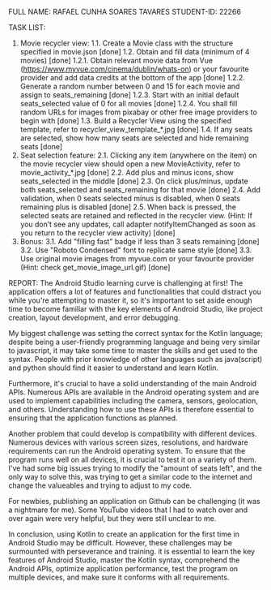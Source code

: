 FULL NAME: RAFAEL CUNHA SOARES TAVARES
STUDENT-ID: 22266

TASK LIST:
1. Movie recycler view:
1.1. Create a Movie class with the structure specified in movie.json [done]
1.2. Obtain and fill data (minimum of 4 movies) [done]
1.2.1. Obtain relevant movie data from Vue (https://www.myvue.com/cinema/dublin/whats-on) or your favourite provider and add data credits at the bottom of the app [done]
1.2.2. Generate a random number between 0 and 15 for each movie and assign to seats_remaining [done]
1.2.3. Start with an initial default seats_selected value of 0 for all movies [done] 
1.2.4. You shall fill random URLs for images from pixabay or other free image providers to begin with [done]
1.3. Build a Recycler View using the specified template, refer to recycler_view_template_*.jpg [done]
1.4. If any seats are selected, show how many seats are selected and hide remaining seats [done]
2. Seat selection feature:
2.1. Clicking any item (anywhere on the item) on the movie recycler view should open a new MovieActivity, refer to movie_activity_*.jpg [done]
2.2. Add plus and minus icons, show seats_selected in the middle [done]
2.3. On click plus/minus, update both seats_selected and seats_remaining for that movie [done] 
2.4. Add validation, when 0 seats selected minus is disabled, when 0 seats remaining plus is disabled [done]
2.5. When back is pressed, the selected seats are retained and reflected in the recycler view. (Hint: If you don’t see any updates, call adapter notifyItemChanged as soon as you return to the recycler view activity) [done]
3. Bonus:
3.1. Add "filling fast" badge if less than 3 seats remaining [done]
3.2. Use "Roboto Condensed" font to replicate same style [done]
3.3. Use original movie images from myvue.com or your favourite provider (Hint: check get_movie_image_url.gif) [done]



REPORT: 
The Android Studio learning curve is challenging at first! The application offers a lot of features and functionalities that could distract you while you're attempting to master it, so it's important to set aside enough time to become familiar with the key elements of Android Studio, like project creation, layout development, and error debugging. 

My biggest challenge was setting the correct syntax for the Kotlin language; despite being a user-friendly programming language and being very similar to javascript, it may take some time to master the skills and get used to the syntax. People with prior knowledge of other languages such as java(script) and python should find it easier to understand and learn Kotlin.

Furthermore, it's crucial to have a solid understanding of the main Android APIs. Numerous APIs are available in the Android operating system and are used to implement capabilities including the camera, sensors, geolocation, and others. Understanding how to use these APIs is therefore essential to ensuring that the application functions as planned.

Another problem that could develop is compatibility with different devices. Numerous devices with various screen sizes, resolutions, and hardware requirements can run the Android operating system. To ensure that the program runs well on all devices, it is crucial to test it on a variety of them.
I've had some big issues trying to modify the "amount of seats left", and the only way to solve this, was trying to get a similar code to the internet and change the valueables and trying to adjust to my code.

For newbies, publishing an application on Github can be challenging (it was a nightmare for me). Some YouTube videos that I had to watch over and over again were very helpful, but they were still unclear to me.

In conclusion, using Kotlin to create an application for the first time in Android Studio may be difficult. However, these challenges may be surmounted with perseverance and training. it is essential to learn the key features of Android Studio, master the Kotlin syntax, comprehend the Android APIs, optimize application performance, test the program on multiple devices, and make sure it conforms with all requirements.
